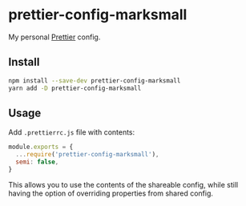 # prettier-config-marksmall

My personal [Prettier](https://prettier.io) config.

## Install

```bash
npm install --save-dev prettier-config-marksmall
yarn add -D prettier-config-marksmall
```

## Usage

Add `.prettierrc.js` file with contents:

```js
module.exports = {
  ...require('prettier-config-marksmall'),
  semi: false,
}
```

This allows you to use the contents of the shareable config, while still having the option of overriding properties from shared config.
